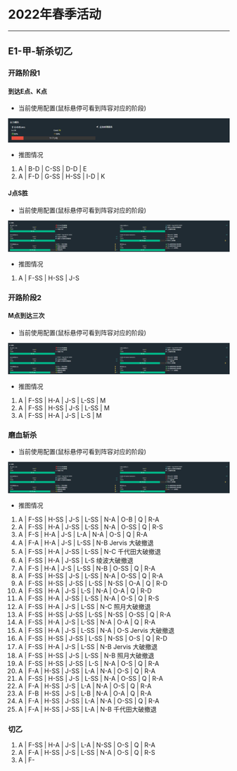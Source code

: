 # 2022年春季活动

---

## E1-甲-斩杀切乙

### 开路阶段1

#### 到达E点、K点

- 当前使用配置(鼠标悬停可看到阵容对应的阶段)

![节点](./记录相关图片/E1-开路阶段1-到达E点K点.png "E1-开路阶段1-到达E点K点")

- 推图情况

1. A | B-D | C-SS | D-D | E
2. A | F-D | G-SS | H-SS | I-D | K

#### J点S胜

- 当前使用配置(鼠标悬停可看到阵容对应的阶段)

![节点](./记录相关图片/E1-开路阶段1-J点S胜.png "E1-开路阶段1-J点S胜")

- 推图情况

1. A | F-SS | H-SS | J-S

### 开路阶段2

#### M点到达三次

- 当前使用配置(鼠标悬停可看到阵容对应的阶段)

![节点](./记录相关图片/E1-开路阶段1-J点S胜.png "E1-开路阶段1-J点S胜")

- 推图情况

1. A | F-SS | H-A  | J-S | L-SS | M
2. A | F-SS | H-SS | J-S | L-SS | M
3. A | F-SS | H-A  | J-S | L-S  | M

### 磨血斩杀


- 当前使用配置(鼠标悬停可看到阵容对应的阶段)

![节点](./记录相关图片/E1-开路阶段1-J点S胜.png "E1-开路阶段1-J点S胜")

- 推图情况

1. A | F-SS | H-SS | J-S  | L-SS | N-A  | O-B  | Q | R-A
2. A | F-SS | H-A  | J-SS | L-SS | N-A  | O-SS | Q | R-S
3. A | F-S  | H-A  | J-S  | L-A  | N-A  | O-S  | Q | R-A
4. A | F-A  | H-A  | J-S  | L-SS | N-B Jervis 大破撤退
5. A | F-SS | H-A  | J-SS | L-SS | N-C 千代田大破撤退
6. A | F-SS | H-A  | J-SS | L-S 绫波大破撤退
7. A | F-S  | H-A  | J-S  | L-SS | N-B  | O-SS | Q | R-A
8. A | F-SS | H-SS | J-S  | L-SS | N-A  | O-SS | Q | R-A
9. A | F-SS | H-SS | J-SS | L-SS | N-SS | O-A  | Q | R-D
10. A | F-SS | H-A | J-S  | L-S  | N-A  | O-A  | Q | R-D
11. A | F-SS | H-A | J-SS | L-SS | N-A  | O-S  | Q | R-S
12. A | F-SS | H-A | J-S  | L-SS | N-C 照月大破撤退
13. A | F-SS | H-SS | J-SS | L-SS | N-SS | O-SS | Q | R-A
14. A | F-SS | H-A  | J-S  | L-SS | N-A  | O-A  | Q | R-A
15. A | F-SS | H-A  | J-S  | L-SS | N-A  | O-S Jervis 大破撤退
16. A | F-SS | H-SS | J-SS | L-SS | N-SS | O-S  | Q | R-D
17. A | F-SS | H-A  | J-S  | L-SS | N-B Jervis 大破撤退
18. A | F-SS | H-SS | J-S  | L-SS | N-B 照月大破撤退
19. A | F-SS | H-SS | J-SS | L-S  | N-A  | O-S  | Q | R-A
20. A | F-A  | H-SS | J-SS | L-A  | N-A  | O-S  | Q | R-A
21. A | F-SS | H-SS | J-S  | L-SS | N-A  | O-SS | Q | R-A
22. A | F-A  | H-SS | J-S  | L-A  | N-A  | O-S  | Q | R-A
23. A | F-B  | H-SS | J-S  | L-B  | N-A  | O-A  | Q | R-A
24. A | F-A  | H-SS | J-SS | L-A  | N-A  | O-SS | Q | R-A
25. A | F-A  | H-SS | J-SS | L-A  | N-B 千代田大破撤退

### 切乙

1. A | F-SS | H-A  | J-S | L-A  | N-SS | O-S | Q | R-A
2. A | F-A  | H-SS | J-S | L-SS | N-A  | O-S | Q | R-S
3. A | F-
 